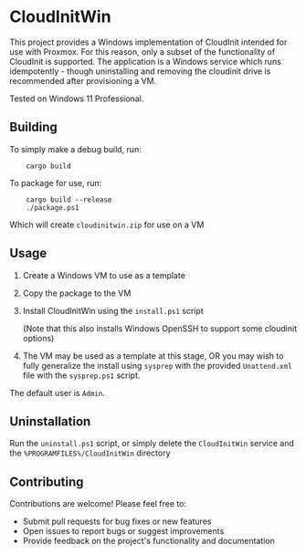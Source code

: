 # CloudInitWin

This project provides a Windows implementation of CloudInit intended for use with Proxmox. For this reason, only a subset of the functionality of CloudInit is supported.
The application is a Windows service which runs idempotently - though uninstalling and removing the cloudinit drive is recommended after provisioning a VM.

Tested on Windows 11 Professional.

## Building

To simply make a debug build, run:

        cargo build

To package for use, run:

        cargo build --release
        ./package.ps1

Which will create `cloudinitwin.zip` for use on a VM

## Usage

1. Create a Windows VM to use as a template
1. Copy the package to the VM
1. Install CloudInitWin using the `install.ps1` script

    (Note that this also installs Windows OpenSSH to support some cloudinit options)

1. The VM may be used as a template at this stage, OR you may wish to fully generalize the install using `sysprep` with the provided `Unattend.xml` file with the `sysprep.ps1` script.

The default user is `Admin`.

## Uninstallation

Run the `uninstall.ps1` script, or simply delete the `CloudInitWin` service and the `%PROGRAMFILES%/CloudInitWin` directory

## Contributing

Contributions are welcome! Please feel free to:

- Submit pull requests for bug fixes or new features
- Open issues to report bugs or suggest improvements
- Provide feedback on the project's functionality and documentation